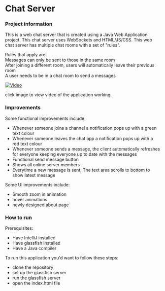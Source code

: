 # Chat Server

### Project information
This is a web chat server that is created using a Java Web Application project. This chat server uses WebSockets and HTML/JS/CSS. This web chat server has multiple chat rooms with a set of "rules".

Rules that apply are:\
Messages can only be sent to those in the same room\
After joining a different room, users will automatically leave their previous room\
A user needs to be in a chat room to send a messages

[![Video](https://img.youtube.com/vi/_FSdAlvaHtM/0.jpg)](https://youtu.be/_FSdAlvaHtM)

click image to view video of the application working.


### Improvements
Some functional improvements include:
- Whenever someone joins a channel a notification pops up with a green text colour
- Whenever someone leaves the chat app a notification pops up with a red text colour
- Whenever someone sends a message, the client automatically refreshes for everyone keeping everyone up to date with the messages
- Functional send message button
- Shows all online server members
- Everytime a new message is sent, The text area scrolls to bottom to show latest message



Some UI improvements include:
- Smooth zoom in animation
- hover animations
- newly designed about page

### How to run
Prerequisites:
- Have IntelliJ installed
- Have glassfish installed
- Have a Java compiler

To run this application you'd want to follow these steps:
- clone the repository
- set up the glassfish server
- run the glassfish server
- open the index.html file



